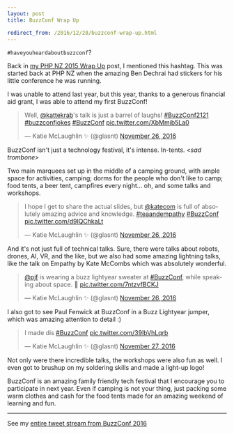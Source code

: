 ```yaml
---
layout: post
title: BuzzConf Wrap Up

redirect_from: /2016/12/28/buzzconf-wrap-up.html
---
```



`#haveyouheardaboutbuzzconf`?

Back in [my PHP NZ 2015 Wrap Up](http://glasnt.com/blog/2015/09/10/php-nz-2015-wrapup.html) post, I mentioned this hashtag. This was started back at PHP NZ when the amazing Ben Dechrai had stickers for his little conference he was running. 

I was unable to attend last year, but this year, thanks to a generous financial aid grant, I was able to attend my first BuzzConf!


<blockquote class="twitter-tweet" data-lang="en"><p lang="en" dir="ltr">Well, <a href="https://twitter.com/kattekrab">@kattekrab</a>&#39;s talk is just a barrel of laughs! <a href="https://twitter.com/hashtag/BuzzConf2121?src=hash">#BuzzConf2121</a> <a href="https://twitter.com/hashtag/buzzconfjokes?src=hash">#buzzconfjokes</a> <a href="https://twitter.com/hashtag/BuzzConf?src=hash">#BuzzConf</a> <a href="https://t.co/XbMmib5La0">pic.twitter.com/XbMmib5La0</a></p>&mdash; Katie McLaughlin ✨ (@glasnt) <a href="https://twitter.com/glasnt/status/802306426248929280">November 26, 2016</a></blockquote>
<script async src="//platform.twitter.com/widgets.js" charset="utf-8"></script>


BuzzConf isn't just a technology festival, it's intense. In-tents. _&lt;sad trombone&gt;_

Two main marquees set up in the middle of a camping ground, with ample space for activities, camping; dorms for the people who don't like to camp; food tents, a beer tent, campfires every night... oh, and some talks and workshops. 

<blockquote class="twitter-tweet" data-lang="en"><p lang="en" dir="ltr">I hope I get to share the actual slides, but <a href="https://twitter.com/katecom">@katecom</a> is full of absolutely amazing advice and knowledge. <a href="https://twitter.com/hashtag/teaandempathy?src=hash">#teaandempathy</a> <a href="https://twitter.com/hashtag/BuzzConf?src=hash">#BuzzConf</a> <a href="https://t.co/d9lQChkaLt">pic.twitter.com/d9lQChkaLt</a></p>&mdash; Katie McLaughlin ✨ (@glasnt) <a href="https://twitter.com/glasnt/status/802403466324774913">November 26, 2016</a></blockquote>
<script async src="//platform.twitter.com/widgets.js" charset="utf-8"></script>


And it's not just full of technical talks. Sure, there were talks about robots, drones, AI, VR, and the like, but we also had some amazing lightning talks, like the talk on Empathy by Kate McCombs which was absolutely wonderful. 

<blockquote class="twitter-tweet" data-lang="en"><p lang="en" dir="ltr"><a href="https://twitter.com/pjf">@pjf</a> is wearing a buzz lightyear sweater at <a href="https://twitter.com/hashtag/BuzzConf?src=hash">#BuzzConf</a>, while speaking about space. 🌌 <a href="https://t.co/7ntzvfBCKJ">pic.twitter.com/7ntzvfBCKJ</a></p>&mdash; Katie McLaughlin ✨ (@glasnt) <a href="https://twitter.com/glasnt/status/802655636177567744">November 26, 2016</a></blockquote>
<script async src="//platform.twitter.com/widgets.js" charset="utf-8"></script>

I also got to see Paul Fenwick at BuzzConf in a Buzz Lightyear jumper, which was amazing attention to detail :)

<blockquote class="twitter-tweet" data-lang="en"><p lang="en" dir="ltr">I made dis <a href="https://twitter.com/hashtag/BuzzConf?src=hash">#BuzzConf</a> <a href="https://t.co/39lbVhLqrb">pic.twitter.com/39lbVhLqrb</a></p>&mdash; Katie McLaughlin ✨ (@glasnt) <a href="https://twitter.com/glasnt/status/802749862118768640">November 27, 2016</a></blockquote>
<script async src="//platform.twitter.com/widgets.js" charset="utf-8"></script>

Not only were there incredible talks, the workshops were also fun as well. I even got to brushup on my soldering skills and made a light-up logo!


BuzzConf is an amazing family friendly tech festival that I encourage you to participate in next year. Even if camping is not your thing, just packing some warm clothes and cash for the food tents made for an amazing weekend of learning and fun. 


---


See my [entire tweet stream from BuzzConf 2016](https://twitter.com/search?f=tweets&vertical=default&q=buzzconf%20from%3Aglasnt%20since%3A2016-11-22%20until%3A2016-11-30&src=typd)
